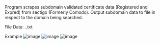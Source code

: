 Program scrapes subdomain validated certificate data (Registered and Expred) from sectigo (Formerly Comodo). Output subdomain data to file in respect to the domain being searched.

File Data:
<secondLevel>.<toplevel>.txt
  
Example
![image](https://user-images.githubusercontent.com/987794/158076401-7fbb818b-3f94-477a-96fa-7bf7b4d07fb4.png)
![image](https://user-images.githubusercontent.com/987794/158076427-55d67431-fab9-4175-abc5-426a844d8a72.png)
![image](https://user-images.githubusercontent.com/987794/158076431-e584b1ee-3f6a-4730-8e1a-e37a197529ce.png)
